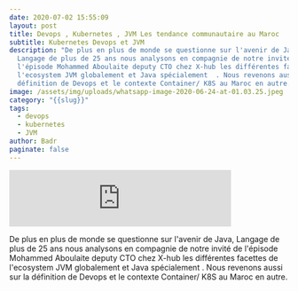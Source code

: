 ```yaml
---
date: 2020-07-02 15:55:09
layout: post
title: Devops , Kubernetes , JVM Les tendance communautaire au Maroc
subtitle: Kubernetes Devops et JVM
description: "De plus en plus de monde se questionne sur l'avenir de Java,
  Langage de plus de 25 ans nous analysons en compagnie de notre invité de
  l'épisode Mohammed Aboulaite deputy CTO chez X-hub les différentes facettes de
  l'ecosystem JVM globalement et Java spécialement  . Nous revenons aussi sur la
  définition de Devops et le contexte Container/ K8S au Maroc en autre. "
image: /assets/img/uploads/whatsapp-image-2020-06-24-at-01.03.25.jpeg
category: "{{slug}}"
tags:
  - devops
  - kubernetes
  - JVM
author: Badr
paginate: false
---
```

<iframe src="https://anchor.fm/devcastma/embed/episodes/S01E06--Devops---Kubernetes---JVM-Les-tendance-communautaire-au-Maroc-eg7ejc" height="102px" width="400px" frameborder="0" scrolling="no"></iframe>

De plus en plus de monde se questionne sur l'avenir de Java, Langage de plus de 25 ans nous analysons en compagnie de notre invité de l'épisode Mohammed Aboulaite deputy CTO chez X-hub les différentes facettes de l'ecosystem JVM globalement et Java spécialement . Nous revenons aussi sur la définition de Devops et le contexte Container/ K8S au Maroc en autre.